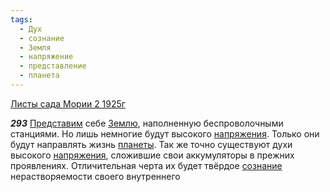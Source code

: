 ```yaml
---
tags:
  - Дух
  - сознание
  - Земля
  - напряжение
  - представление
  - планета
---
```


[Листы сада Мории 2 1925г](/agni/1925)

___293___
[Представим](/tag/#представление) себе [Землю](/tag/#Земля), наполненную беспроволочными станциями. Но лишь немногие будут высокого [напряжения](/tag/#напряжение). Только они будут направлять жизнь [планеты](/tag/#планета). Так же точно существуют духи высокого [напряжения](/tag/#напряжение), сложившие свои аккумуляторы в прежних проявлениях. Отличительная черта их будет твёрдое [сознание](/tag/#сознание) нерастворяемости своего внутреннего 